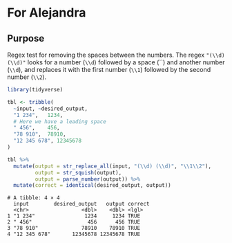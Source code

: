 For Alejandra
================

## Purpose

Regex test for removing the spaces between the numbers. The regex
`"(\\d) (\\d)"` looks for a number (`\\d`) followed by a space (``) and
another number (`\\d`), and replaces it with the first number (`\\1`)
followed by the second number (`\\2`).

``` r
library(tidyverse)

tbl <- tribble(
  ~input, ~desired_output,
  "1 234",   1234,
  # Here we have a leading space
  " 456",    456,
  "78 910",  78910,
  "12 345 678", 12345678
)

tbl %>% 
  mutate(output = str_replace_all(input, "(\\d) (\\d)", "\\1\\2"),
         output = str_squish(output),
         output = parse_number(output)) %>% 
  mutate(correct = identical(desired_output, output))
```

    # A tibble: 4 × 4
      input        desired_output   output correct
      <chr>                 <dbl>    <dbl> <lgl>  
    1 "1 234"                1234     1234 TRUE   
    2 " 456"                  456      456 TRUE   
    3 "78 910"              78910    78910 TRUE   
    4 "12 345 678"       12345678 12345678 TRUE   

